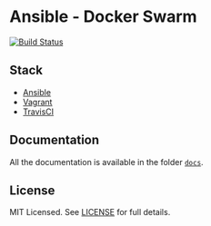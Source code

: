 # Ansible - Docker Swarm

[![Build Status](https://travis-ci.org/fabiocicerchia/ansible-docker-swarm-test.svg?branch=master)](https://travis-ci.org/fabiocicerchia/ansible-docker-swarm-test)

## Stack

 - [Ansible](https://www.ansible.com/)
 - [Vagrant](https://www.vagrantup.com/)
 - [TravisCI](https://travis-ci.org/)

## Documentation

All the documentation is available in the folder [`docs`](docs).

## License

MIT Licensed. See [LICENSE](docs/LICENSE.md) for full details.

